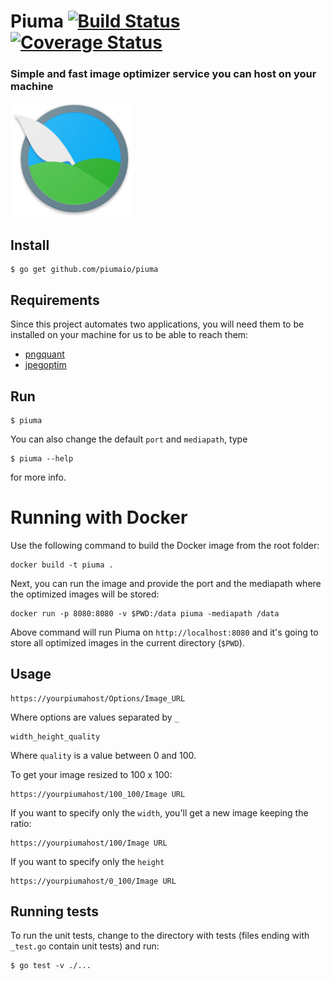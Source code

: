 
# Piuma    [![Build Status](https://travis-ci.org/piumaio/piuma.svg?branch=master)](https://travis-ci.org/piumaio/piuma) [![Coverage Status](https://img.shields.io/codecov/c/github/piumaio/piuma.svg)](https://codecov.io/gh/piumaio/piuma)

### Simple and fast image optimizer service you can host on your machine
<img src="https://raw.githubusercontent.com/astagi/mystatics/master/piuma/Piuma_rounded_1.png" width='192' height="183" />

## Install

    $ go get github.com/piumaio/piuma

## Requirements

Since this project automates two applications, you will need them to be installed on your machine for us to be able to reach them:

- [pngquant](https://pngquant.org/)
- [jpegoptim](https://github.com/tjko/jpegoptim)

## Run

    $ piuma

You can also change the default `port` and `mediapath`, type

    $ piuma --help

for more info.

# Running with Docker

Use the following command to build the Docker image from the root folder:
```
docker build -t piuma .
```

Next, you can run the image and provide the port and the mediapath where the optimized images will be stored:
```
docker run -p 8080:8080 -v $PWD:/data piuma -mediapath /data
```

Above command will run Piuma on ```http://localhost:8080``` and it's going to store all optimized images in the current directory (```$PWD```).

## Usage

    https://yourpiumahost/Options/Image_URL

Where options are values separated by `_`

    width_height_quality

Where `quality` is a value between 0 and 100.

To get your image resized to 100 x 100:

    https://yourpiumahost/100_100/Image URL

If you want to specify only the `width`, you'll get a new image keeping the ratio:

    https://yourpiumahost/100/Image URL

If you want to specify only the `height`

    https://yourpiumahost/0_100/Image URL

## Running tests
To run the unit tests, change to the directory with tests (files ending with ```_test.go``` contain unit tests) and run:

    $ go test -v ./...

